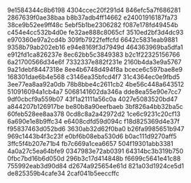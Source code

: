 9e1584344c8b6198
4304ccec20f291d4
846efc5a7f686281
2867639f0ae38baa
b8b37adb4ff14662
e24001916187fa73
38ce9b52ee9ff48c
5ebf5b1be2306282
f087e178fd49454b
c454e4cc532b4d0e
fe32ae888c8065cf
3510ed2bf3d4dc93
e970360e97a2cd4b
309fb7922feffcfd
6642c5831eab9881
9358b79ab202eb16
e94e8169f3d7949d
464363969ba5dfa1
e912fd1ca826237e
8ec62bb5c3849383
b2c1f22325156766
6a21700566d34e6f
7332337e882f231e
2160b4da3e9a5767
9a21debf8447318e
8ee4b6748d494f8a
bcece6c597bae8e9
168301dae6b4e568
c3146ea35bfcd4f7
31c4364ec0e9fbd5
3ee77ea8aa92a0db
78b8bbe4c2611cb2
4be56c448a643512
510916094a1cb4a7
5068141602da346a
dde8ea55e90e7cc7
9df0cbcf9a559b07
43f1a21111a56c0a
4027e5083520bd47
a844207b126917be
be80b8a90eefbaeb
3bf826a4bb32ba5c
60feb528ee8aa378
0cd8c8a2a42972d2
1ce6c9231c20cf13
6a690e1e8b9ffc34
e6408cdfd59d094c
f18d825369d4e37f
f95837463d052bd6
3630ab32d62f0ba0
b26fa9985651b947
969c1443b4f3c23f
e0bf6b08eba530d6
b0ac111d9270aff5
3ffc5f4b207e71b4
fb7c669a1cea6657
504f19301abb3381
4a0a27c5ea64bfe9
0347983e72ab0391
64314bc3b319b750
0fbc7bd16b6d050d
296b3c17d414848b
f6699c5641e41c88
755992eab3d90d84
d2674a925654e61d
821a03d1924ce5d1
de825359b4cafe34
2caf041b5eeccffc
